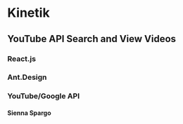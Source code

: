 # Kinetik
## YouTube API Search and View Videos
### React.js
### Ant.Design
### YouTube/Google API
#### Sienna Spargo
